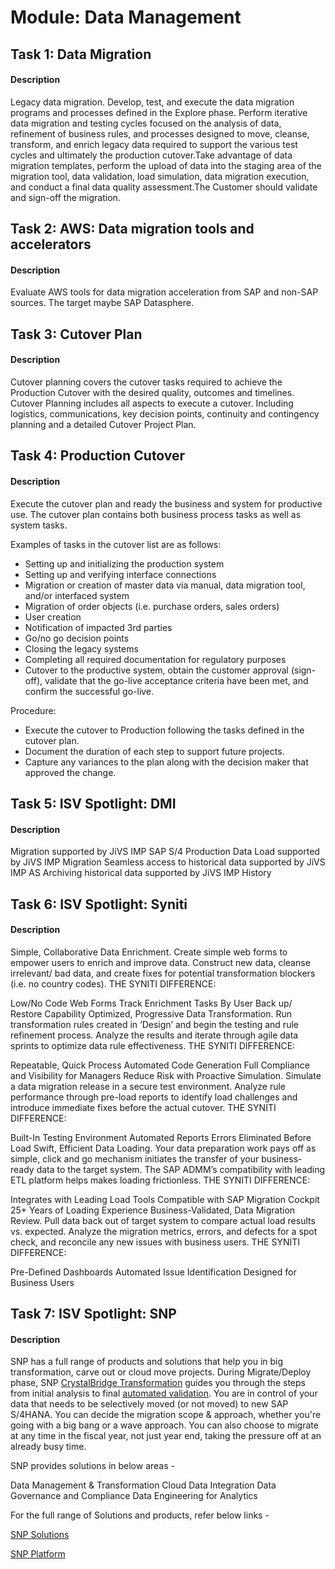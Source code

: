 
# Module: Data Management
## Task 1: Data Migration
#### Description
Legacy data migration. Develop, test, and execute the data migration programs and processes defined in the Explore phase. Perform iterative data migration and testing cycles focused on the analysis of data, refinement of business rules, and processes designed to move, cleanse, transform, and enrich legacy data required to support the various test cycles and ultimately the production cutover.Take advantage of data migration templates, perform the upload of data into the staging area of the migration tool, data validation, load simulation, data migration execution, and conduct a final data quality assessment.The Customer should validate and sign-off the migration.

## Task 2: AWS: Data migration tools and accelerators
#### Description
Evaluate AWS tools for data migration acceleration from SAP and non-SAP sources. The target maybe SAP Datasphere. 

## Task 3: Cutover Plan
#### Description
Cutover planning covers the cutover tasks required to achieve the Production Cutover with the desired quality, outcomes and timelines. Cutover Planning includes all aspects to execute a cutover. Including logistics, communications, key decision points, continuity and contingency planning and a detailed Cutover Project Plan.

## Task 4: Production Cutover
#### Description
Execute the cutover plan and ready the business and system for productive use. The cutover plan contains both business process tasks as well as system tasks.

Examples of tasks in the cutover list are as follows:
* Setting up and initializing the production system
* Setting up and verifying interface connections
* Migration or creation of master data via manual, data migration tool, and/or interfaced system
* Migration of order objects (i.e. purchase orders, sales orders)
* User creation
* Notification of impacted 3rd parties
* Go/no go decision points
* Closing the legacy systems
* Completing all required documentation for regulatory purposes
* Cutover to the productive system, obtain the customer approval (sign-off), validate that the go-live acceptance criteria have been met, and confirm the successful go-live.


Procedure:
* Execute the cutover to Production following the tasks defined in the cutover plan.
* Document the duration of each step to support future projects.
* Capture any variances to the plan along with the decision maker that approved the change.
## Task 5: ISV Spotlight: DMI
#### Description
Migration supported by JiVS IMP SAP S/4
Production Data Load supported by JiVS IMP Migration
Seamless access to historical data supported by JiVS IMP AS
Archiving historical data supported by JiVS IMP History
## Task 6: ISV Spotlight: Syniti
#### Description
Simple, Collaborative Data Enrichment. Create simple web forms to empower users to enrich and improve data. Construct new data, cleanse irrelevant/ bad data, and create fixes for potential transformation blockers (i.e. no country codes). THE SYNITI DIFFERENCE:

Low/No Code Web Forms
Track Enrichment Tasks By User
Back up/ Restore Capability
Optimized, Progressive Data Transformation. Run transformation rules created in ‘Design’ and begin the testing and rule refinement process. Analyze the results and iterate through agile data sprints to optimize data rule effectiveness. THE SYNITI DIFFERENCE:

Repeatable, Quick Process
Automated Code Generation
Full Compliance and Visibility for Managers
Reduce Risk with Proactive Simulation. Simulate a data migration release in a secure test environment. Analyze rule performance through pre-load reports to identify load challenges and introduce immediate fixes before the actual cutover. THE SYNITI DIFFERENCE:

Built-In Testing Environment
Automated Reports
Errors Eliminated Before Load
Swift, Efficient Data Loading. Your data preparation work pays off as simple, click and go mechanism initiates the transfer of your business- ready data to the target system. The SAP ADMM’s compatibility with leading ETL platform helps makes loading frictionless. THE SYNITI DIFFERENCE:

Integrates with Leading Load Tools
Compatible with SAP Migration Cockpit
25+ Years of Loading Experience
Business-Validated, Data Migration Review. Pull data back out of target system to compare actual load results vs. expected. Analyze the migration metrics, errors, and defects for a spot check, and reconcile any new issues with business users. THE SYNITI DIFFERENCE:

Pre-Defined Dashboards
Automated Issue Identification
Designed for Business Users
## Task 7: ISV Spotlight: SNP
#### Description
SNP has a full range of products and solutions that help you in big transformation, carve out or cloud move projects.
During Migrate/Deploy phase, SNP [CrystalBridge Transformation](https://www.snpgroup.com/en/platform/software-and-components/crystalbridge-transformation/) guides you through the steps from initial analysis to final [automated validation](https://www.snpgroup.com/en/solutions/data-management-transformation/automated-data-validation/). You are in control of your data that needs to be selectively moved  (or not moved) to new SAP S/4HANA. You  can decide the migration scope & approach,  whether you're going with a big bang or a wave approach. You can also choose to migrate at any time in the fiscal year, not just year end, taking the pressure off at an already busy time.

SNP provides solutions in below areas -

Data Management & Transformation
Cloud Data Integration
Data Governance and Compliance
Data Engineering for Analytics

For the full range of Solutions and products, refer below links -

[SNP Solutions](https://www.snpgroup.com/en/solutions/)

[SNP Platform](https://www.snpgroup.com/en/platform/)